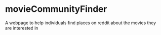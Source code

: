 # movieCommunityFinder
A webpage to help individuals find places on reddit about the movies they are interested in

